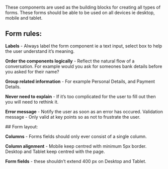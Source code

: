 These components are used as the building blocks for creating all types of forms. These forms should be able to be used on all devices ie desktop, mobile and tablet.

## Form rules:

**Labels** - Always label the form component ie a text input, select box to help the user understand it’s meaning.

**Order the components logically** - Reflect the natural flow of a conversation. For example would you ask for someones bank details before you asked for their name?

**Group related information** - For example Personal Details, and Payment Details.

**Never need to explain** - If it’s too complicated for the user to fill out then you will need to rethink it.

**Error message** - Notify the user as soon as an error has occured. Validation message - Only valid at key points so as not to frustrate the user.

## Form layout:

**Columns** - Forms fields should only ever consist of a single column.

**Column alignment** - Mobile keep centred with minimum 5px border. Desktop and Tablet keep centred with the page. 

**Form fields** - these shouldn’t extend 400 px on Desktop and Tablet.
